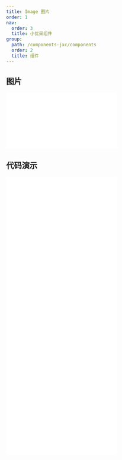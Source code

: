 ```yaml
---
title: Image 图片
order: 1
nav:
  order: 3
  title: 小优采组件
group:
  path: /components-jxc/components
  order: 2
  title: 组件
---
```


## 图片

<div>
<embed src="@docs-common/image/index.md"></embed>
</div>
        
## 代码演示

<Row gutter=8>

  <Col span=12>
    
  <div class="code-box"><embed src="@abiz-rc-jxc/image/demo/basic-image-jxc.md"></embed></div>
          
  <div class="code-box"><embed src="@abiz-rc-jxc/image/demo/placeholder-image-jxc.md"></embed></div>
          
  </Col>
          
  <Col span=12>
    
  <div class="code-box"><embed src="@abiz-rc-jxc/image/demo/fallback-image-jxc.md"></embed></div>
          
  <div class="code-box"><embed src="@abiz-rc-jxc/image/demo/previewGroup-image-jxc.md"></embed></div>
          
  </Col>
          
</Row>
        
<div><embed src="@docs-common/image/index-api.md"></embed><div>
        